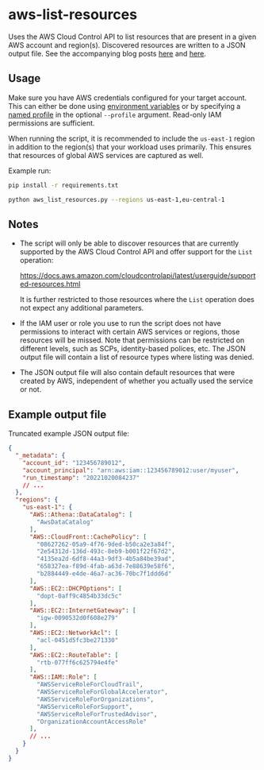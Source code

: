 # aws-list-resources

Uses the AWS Cloud Control API to list resources that are present in a given AWS account and region(s). Discovered
resources are written to a JSON output file. See the accompanying blog posts 
[here](https://medium.com/@michael.kirchner/how-to-list-all-resources-in-your-aws-account-c3f18061f71b) and 
[here](https://medium.com/@michael.kirchner/exploring-aws-resource-explorer-825498b5307d).


## Usage

Make sure you have AWS credentials configured for your target account. This can either be done using [environment 
variables](https://docs.aws.amazon.com/cli/latest/userguide/cli-configure-envvars.html) or by specifying a [named 
profile](https://docs.aws.amazon.com/cli/latest/userguide/cli-configure-profiles.html) in the optional `--profile` 
argument. Read-only IAM permissions are sufficient. 

When running the script, it is recommended to include the `us-east-1` region in addition to the region(s) that your workload uses primarily. This ensures that resources of global AWS services are captured as well.

Example run:

```bash
pip install -r requirements.txt

python aws_list_resources.py --regions us-east-1,eu-central-1
```


## Notes

* The script will only be able to discover resources that are currently supported by the AWS Cloud Control API and
  offer support for the `List` operation:

  https://docs.aws.amazon.com/cloudcontrolapi/latest/userguide/supported-resources.html
  
  It is further restricted to those resources where the `List` operation does not expect any additional parameters.

* If the IAM user or role you use to run the script does not have permissions to interact with certain AWS services or
  regions, those resources will be missed. Note that permissions can be restricted on different levels, such as SCPs, 
  identity-based polices, etc. The JSON output file will contain a list of resource types where listing was denied.

* The JSON output file will also contain default resources that were created by AWS, independent of whether you 
  actually used the service or not.


## Example output file

Truncated example JSON output file:
```json
{
  "_metadata": {
    "account_id": "123456789012",
    "account_principal": "arn:aws:iam::123456789012:user/myuser",
    "run_timestamp": "20221020084237"
    // ...
  },
  "regions": {
    "us-east-1": {
      "AWS::Athena::DataCatalog": [
        "AwsDataCatalog"
      ],
      "AWS::CloudFront::CachePolicy": [
        "08627262-05a9-4f76-9ded-b50ca2e3a84f",
        "2e54312d-136d-493c-8eb9-b001f22f67d2",
        "4135ea2d-6df8-44a3-9df3-4b5a84be39ad",
        "658327ea-f89d-4fab-a63d-7e88639e58f6",
        "b2884449-e4de-46a7-ac36-70bc7f1ddd6d"
      ],
      "AWS::EC2::DHCPOptions": [
        "dopt-0aff9c4854b33dc5c"
      ],
      "AWS::EC2::InternetGateway": [
        "igw-0090532d0f608e279"
      ],
      "AWS::EC2::NetworkAcl": [
        "acl-0451d5fc3be271330"
      ],
      "AWS::EC2::RouteTable": [
        "rtb-077ff6c625794e4fe"
      ],
      "AWS::IAM::Role": [
        "AWSServiceRoleForCloudTrail",
        "AWSServiceRoleForGlobalAccelerator",
        "AWSServiceRoleForOrganizations",
        "AWSServiceRoleForSupport",
        "AWSServiceRoleForTrustedAdvisor",
        "OrganizationAccountAccessRole"
      ],
      // ...
    }
  }
}
```
